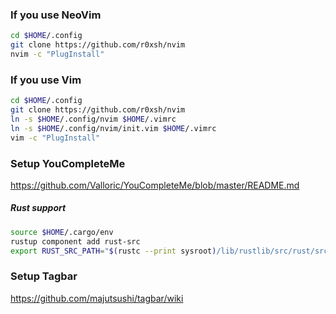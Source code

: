### If you use NeoVim

```bash
cd $HOME/.config
git clone https://github.com/r0xsh/nvim
nvim -c "PlugInstall"
```

### If you use Vim

```bash
cd $HOME/.config
git clone https://github.com/r0xsh/nvim
ln -s $HOME/.config/nvim $HOME/.vimrc
ln -s $HOME/.config/nvim/init.vim $HOME/.vimrc
vim -c "PlugInstall"
```

### Setup YouCompleteMe

https://github.com/Valloric/YouCompleteMe/blob/master/README.md

##### Rust support

```bash
source $HOME/.cargo/env
rustup component add rust-src
export RUST_SRC_PATH="$(rustc --print sysroot)/lib/rustlib/src/rust/src"
```

### Setup Tagbar

https://github.com/majutsushi/tagbar/wiki

